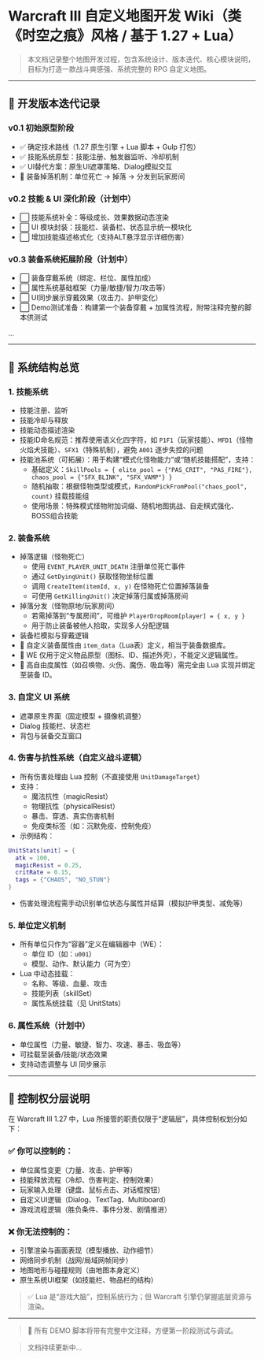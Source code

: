 # Warcraft III 自定义地图开发 Wiki（类《时空之痕》风格 / 基于 1.27 + Lua）

> 本文档记录整个地图开发过程，包含系统设计、版本迭代、核心模块说明，目标为打造一款战斗爽感强、系统完整的 RPG 自定义地图。

---

## 📌 开发版本迭代记录

### v0.1 初始原型阶段
- ✅ 确定技术路线（1.27 原生引擎 + Lua 脚本 + Gulp 打包）
- ✅ 技能系统原型：技能注册、触发器监听、冷却机制
- ✅ UI替代方案：原生UI遮罩策略、Dialog模拟交互
- 🔄 装备掉落机制：单位死亡 → 掉落 → 分发到玩家房间

### v0.2 技能 & UI 深化阶段（计划中）
- ⬜ 技能系统补全：等级成长、效果数据动态渲染
- ⬜ UI 模块封装：技能栏、装备栏、状态显示统一模块化
- ⬜ 增加技能描述格式化（支持ALT悬浮显示详细伤害）

### v0.3 装备系统拓展阶段（计划中）
- ⬜ 装备穿戴系统（绑定、栏位、属性加成）
- ⬜ 属性系统基础框架（力量/敏捷/智力/攻击等）
- ⬜ UI同步展示穿戴效果（攻击力、护甲变化）
- ⬜ Demo测试准备：构建第一个装备穿戴 + 加属性流程，附带注释完整的脚本供测试

...

---

## 🧱 系统结构总览

### 1. 技能系统
- 技能注册、监听
- 技能冷却与释放
- 技能动态描述渲染
- 技能ID命名规范：推荐使用语义化四字符，如 `P1F1`（玩家技能）、`MFD1`（怪物火焰犬技能）、`SFX1`（特殊机制），避免 `A001` 逐步失控的问题
- 技能池系统（可拓展）：用于构建“模式化怪物能力”或“随机技能搭配”，支持：
  - 基础定义：`SkillPools = { elite_pool = {"PAS_CRIT", "PAS_FIRE"}, chaos_pool = {"SFX_BLINK", "SFX_VAMP"} }`
  - 随机抽取：根据怪物类型或模式，`RandomPickFromPool("chaos_pool", count)` 挂载技能组
  - 使用场景：特殊模式怪物附加词缀、随机地图挑战、自走棋式强化、BOSS组合技能

### 2. 装备系统
- 掉落逻辑（怪物死亡）
  - 使用 `EVENT_PLAYER_UNIT_DEATH` 注册单位死亡事件
  - 通过 `GetDyingUnit()` 获取怪物坐标位置
  - 调用 `CreateItem(itemId, x, y)` 在怪物死亡位置掉落装备
  - 可使用 `GetKillingUnit()` 决定掉落归属或掉落房间
- 掉落分发（怪物原地/玩家房间）
  - 若需掉落到“专属房间”，可维护 `PlayerDropRoom[player] = { x, y }`
  - 用于防止装备被他人拾取，实现多人分配逻辑
- 装备栏模拟与穿戴逻辑
- 🔸 自定义装备属性由 `item_data`（Lua表）定义，相当于装备数据库。
- 🔸 WE 仅用于定义物品原型（图标、ID、描述外壳），不能定义逻辑属性。
- 🔸 高自由度属性（如召唤物、火伤、魔伤、吸血等）需完全由 Lua 实现并绑定至装备 ID。

### 3. 自定义 UI 系统
- 遮罩原生界面（固定模型 + 摄像机调整）
- Dialog 技能栏、状态栏
- 背包与装备交互窗口

### 4. 伤害与抗性系统（自定义战斗逻辑）
- 所有伤害处理由 Lua 控制（不直接使用 `UnitDamageTarget`）
- 支持：
  - 魔法抗性（magicResist）
  - 物理抗性（physicalResist）
  - 暴击、穿透、真实伤害机制
  - 免疫类标签（如：沉默免疫、控制免疫）
- 示例结构：
```lua
UnitStats[unit] = {
  atk = 100,
  magicResist = 0.25,
  critRate = 0.15,
  tags = {"CHAOS", "NO_STUN"}
}
```
- 伤害处理流程需手动识别单位状态与属性并结算（模拟护甲类型、减免等）

### 5. 单位定义机制
- 所有单位只作为“容器”定义在编辑器中（WE）：
  - 单位 ID（如：`u001`）
  - 模型、动作、默认能力（可为空）
- Lua 中动态挂载：
  - 名称、等级、血量、攻击
  - 技能列表（skillSet）
  - 属性系统挂载（见 UnitStats）

### 6. 属性系统（计划中）
- 单位属性（力量、敏捷、智力、攻速、暴击、吸血等）
- 可挂载至装备/技能/状态效果
- 支持动态调整与 UI 同步展示

---

## 🧠 控制权分层说明

在 Warcraft III 1.27 中，Lua 所接管的职责仅限于“逻辑层”，具体控制权划分如下：

### ✅ 你可以控制的：
- 单位属性变更（力量、攻击、护甲等）
- 技能释放流程（冷却、伤害判定、控制效果）
- 玩家输入处理（键盘、鼠标点击、对话框按钮）
- 自定义UI逻辑（Dialog、TextTag、Multiboard）
- 游戏流程逻辑（胜负条件、事件分发、剧情推进）

### ❌ 你无法控制的：
- 引擎渲染与画面表现（模型播放、动作细节）
- 网络同步机制（战网/局域网帧同步）
- 地图地形与碰撞规则（由地图本身定义）
- 原生系统UI框架（如技能栏、物品栏的结构）

> ✅ Lua 是“游戏大脑”，控制系统行为；但 Warcraft 引擎仍掌握底层资源与渲染。

---

> 📌 所有 DEMO 脚本将带有完整中文注释，方便第一阶段测试与调试。

> 文档持续更新中...
